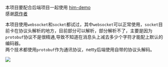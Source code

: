 本项目要配合后端项目一起使用 [him-demo](https://github.com/YeFei572/him-demo) <br>
感谢[原作者](https://github.com/lmxdawn) <br>


本项目使用`websocket`和`socket`都试过，其中`websocket`可以正常使用，`socket`目前卡在协议头解析的地方，目前部分可以解析，部分解析不了，主要是因为`protobuf`协议不是很精通,导致不知道在消息头上减去多少个字符才能配上默认的编码器。
<br>
两个技术都使用`protobuf`作为通讯协议，netty后端使用自带的协议头解码。


![](https://files.catbox.moe/n6de04.png)